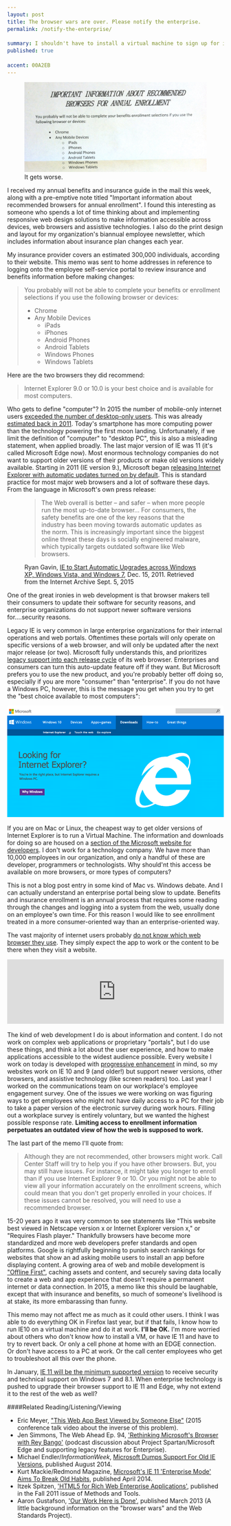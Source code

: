 ```yaml
---
layout: post
title: The browser wars are over. Please notify the enterprise.
permalink: /notify-the-enterprise/

summary: I shouldn't have to install a virtual machine to sign up for insurance.
published: true

accent: 00A2EB
---
```

<figure>
<img src="/images/post-images/2015-09-05-enrollment.jpg" alt="Important information about recommended browsers for annual enrollment memo" />
<figcaption>It gets worse.</figcaption>
</figure>

I received my annual benefits and insurance guide in the mail this week, along with a pre-emptive note titled "Important information about recommended browsers for annual enrollment". I found this interesting as someone who spends a lot of time thinking about and implementing responsive web design solutions to make information accessible across devices, web browsers and assistive technologies. I also do the print design and layout for my organization's biannual employee newsletter, which includes information about insurance plan changes each year.

My insurance provider covers an estimated 300,000 individuals, according to their website. This memo was sent to home addresses in reference to logging onto the employee self-service portal to review insurance and benefits information before making changes: 

<blockquote>You probably will not be able to complete your benefits or enrollment selections if you use the following browser or devices: <ul><li>Chrome</li>
<li>Any Mobile Devices
<ul>
<li>iPads</li>
<li>iPhones</li>
<li>Android Phones</li>
<li>Android Tablets</li>
<li>Windows Phones</li>
<li>Windows Tablets</li>
</ul></li>
</ul></blockquote>

Here are the two browsers they did recommend:

> Internet Explorer 9.0 or 10.0 is your best choice and is available for most computers.

Who gets to define "computer"? In 2015 the number of mobile-only internet users [exceeded the number of desktop-only users](https://www.comscore.com/Insights/Blog/Number-of-Mobile-Only-Internet-Users-Now-Exceeds-Desktop-Only-in-the-U.S). This was already [estimated back in 2011](http://www.lukew.com/ff/entry.asp?1405). Today's smartphone has more computing power than the technology powering the first moon landing. Unfortunately, if we limit the definition of "computer" to "desktop PC", this is also a misleading statement, when applied broadly. The last major version of IE was 11 (it's called Microsoft Edge now). Most enormous technology companies do not want to support older versions of their products or make old versions widely available. Starting in 2011 (IE version 9.), Microsoft began [releasing Internet Explorer with automatic updates turned on by default](https://web.archive.org/web/20120103192928/http://windowsteamblog.com/ie/b/ie/archive/2011/12/15/ie-to-start-automatic-upgrades-across-windows-xp-windows-vista-and-windows-7.aspx). This is standard practice for most major web browsers and a lot of software these days. From the language in Microsoft's own press release:

<figure>
<blockquote>The Web overall is better &ndash; and safer &ndash; when more people run the most up-to-date browser... For consumers, the safety benefits are one of the key reasons that the industry has been moving towards automatic updates as the norm. This is increasingly important since the biggest online threat these days is socially engineered malware, which typically targets outdated software like Web browsers.</blockquote>
<figcaption>Ryan Gavin, <a href="https://web.archive.org/web/20120103192928/http://windowsteamblog.com/ie/b/ie/archive/2011/12/15/ie-to-start-automatic-upgrades-across-windows-xp-windows-vista-and-windows-7.aspx">IE to Start Automatic Upgrades across Windows XP, Windows Vista, and Windows 7</a>, Dec. 15, 2011. Retrieved from the Internet Archive Sept. 5, 2015</figcaption></figure>

One of the great ironies in web development is that browser makers tell their consumers to update their software for security reasons, and enterprise organizations do not support newer software versions for....security reasons. 

Legacy IE is very common in large enterprise organizations for their internal operations and web portals. Oftentimes these portals will only operate on specific versions of a web browser, and will only be updated after the next major release (or two). Microsoft fully understands this, and prioritizes [legacy support into each release cycle](https://blogs.windows.com/msedgedev/2015/08/26/how-microsoft-edge-and-internet-explorer-11-on-windows-10-work-better-together-in-the-enterprise/) of its web browser. Enterprises and consumers can turn this auto-update feature off if they want. But Microsoft prefers you to use the new product, and you're probably better off doing so, especially if you are more "consumer" than "enterprise". If you do not have a Windows PC, however, this is the message you get when you try to get the "best choice available to most computers":

<img class="browser" src="/images/post-images/IE-fail.png" alt="Screenshot text: Looking for Internet Explorer? You’re in the right place, but Internet Explorer requires a Windows PC."/>

If you are on Mac or Linux, the cheapest way to get older versions of Internet Explorer is to run a Virtual Machine. The information and downloads for doing so are housed on a [section of the Microsoft website for developers](http://dev.modern.ie/tools/vms/). I don't work for a technology company. We have more than 10,000 employees in our organization, and only a handful of these are developer, programmers or technologists. Why should'nt this access be available on more browsers, or more types of computers?

This is not a blog post entry in some kind of Mac vs. Windows debate. And I can actually understand an enterprise portal being slow to update. Benefits and insurance enrollment is an annual process that requires some reading through the changes and logging into a system from the web, usually done on an employee's own time. For this reason I would like to see enrollment treated in a more consumer-oriented way than an enterprise-oriented way. 

The vast majority of internet users probably [do not know which web browser they use](http://www.sitepoint.com/what-is-a-web-browser/). They simply expect the app to work or the content to be there when they visit a website.

<div class="video-box">
<iframe width="100%" height="auto" src="https://www.youtube.com/embed/o4MwTvtyrUQ" frameborder="0" allowfullscreen></iframe></div>

The kind of web development I do is about information and content. I do not work on complex web applications or proprietary "portals", but I do use these things, and think a lot about the user experience, and how to make applications accessible to the widest audience possible. Every website I work on today is developed with [progressive enhancement](http://sixrevisions.com/web-development/progressive-enhancement/) in mind, so my websites work on IE 10 and 9 (and older!) but support newer versions, other browsers, and assistive technology (like screen readers) too. Last year I worked on the communications team on our workplace's employee engagement survey. One of the issues we were working on was figuring ways to get employees who might not have daily access to a PC for their job to take a paper version of the electronic survey during work hours. Filling out a workplace survey is entirely voluntary, but we wanted the highest possible response rate. <strong>Limiting access to enrollment information perpetuates an outdated view of how the web is supposed to work.</strong>

The last part of the memo I'll quote from:

> Although they are not recommended, other browsers might work. Call Center Staff will try to help you if you have other browsers. But, you may still have issues. For instance, it might take you longer to enroll than if you use Internet Explorer 9 or 10. Or you might not be able to view all your information accurately on the enrollment screens, which could mean that you don't get properly enrolled in your choices. If these issues cannot be resolved, you will need to use a recommended browser.

15-20 years ago it was very common to see statements like "This website best viewed in Netscape version x or Internet Explorer version x," or "Requires Flash player." Thankfully browsers have become more standardized and more web developers prefer standards and open platforms. Google is rightfully beginning to punish search rankings for websites that show an ad asking mobile users to install an app before displaying content. A growing area of web and mobile development is ["Offline First"](http://hood.ie/blog/say-hello-to-offline-first.html), caching assets and content, and securely saving data locally to create a web and app experience that doesn't require a permanent internet or data connection. In 2015, a memo like this should be laughable, except that with insurance and benefits, so much of someone's livelihood is at stake, its more embarassing than funny.

This memo may not affect me as much as it could other users. I think I was able to do everything OK in Firefox last year, but if that fails, I know how to run IE10 on a virtual machine and do it at work. <strong>I'll be OK.</strong> I'm more worried about others who don't know how to install a VM, or have IE 11 and have to try to revert back. Or only a cell phone at home with an EDGE connection. Or don't have access to a PC at work. Or the call center employees who get to troubleshoot all this over the phone.

In January, [IE 11 will be the minimum supported version](https://blogs.windows.com/msedgedev/2015/08/26/how-microsoft-edge-and-internet-explorer-11-on-windows-10-work-better-together-in-the-enterprise/) to receive security and technical support on Windows 7 and 8.1. When enterprise technology is pushed to upgrade their browser support to IE 11 and Edge, why not extend it to the rest of the web as well?

####Related Reading/Listening/Viewing
* Eric Meyer, ["This Web App Best Viewed by Someone Else"](https://www.youtube.com/watch?v=r38al1w-h4k) (2015 conference talk video about the inverse of this problem).
* Jen Simmons, The Web Ahead Ep. 94, ['Rethinking Microsoft's Browser with Rey Bango'](http://thewebahead.net/94) (podcast discussion about Project Spartan/Microsoft Edge and supporting legacy features for Enterprise).
* Michael Endler/<em>InformationWeek</em>, [Microsoft Dumps Support For Old IE Versions](http://www.informationweek.com/software/enterprise-applications/microsoft-dumps-support-for-old-ie-versions/d/d-id/1297896), published August 2014.
* Kurt Mackie/Redmond Magazine, [Microsoft's IE 11 'Enterprise Mode' Aims To Break Old Habits](https://redmondmag.com/articles/2014/04/10/ie-11-enterprise-mode.aspx), published April 2014.
* Itzek Spitzen, ['HTML5 for Rich Web Enterprise Applications'](http://www.methodsandtools.com/archive/archive.php?id=125), published in the Fall 2011 issue of Methods and Tools.
* Aaron Gustafson, ['Our Work Here is Done'](http://www.webstandards.org/2013/03/01/our-work-here-is-done/), published March 2013 (A little background information on the "browser wars" and the Web Standards Project).